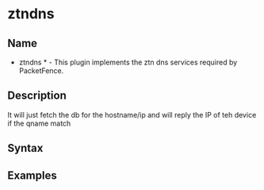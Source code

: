 # ztndns

## Name

* ztndns * - This plugin implements the ztn dns services required by PacketFence.

## Description

It will just fetch the db for the hostname/ip and will reply the IP of teh device if the qname match

## Syntax

## Examples
